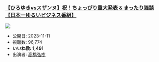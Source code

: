 ### [【ひろゆきvsスザンヌ】祝！ちょっぴり重大発表 & まったり雑談【日本一ゆるいビジネス番組】](https://www.youtube.com/watch?v=_Sc1dUY3UOQ)
[![](https://img.youtube.com/vi/_Sc1dUY3UOQ/sddefault.jpg)](https://www.youtube.com/watch?v=_Sc1dUY3UOQ)
-   公開日: 2023-11-11
-   視聴数: 96,774
-   **いいね数: 1,491**
-   出演者: [高橋弘樹](/rehacq_fan/people/高橋弘樹 "wikilink")
